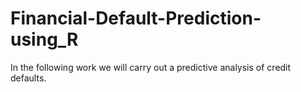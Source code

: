 # Financial-Default-Prediction-using_R
In the following work we will carry out a predictive analysis of credit defaults.
